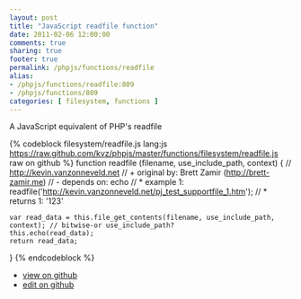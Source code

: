 ```yaml
---
layout: post
title: "JavaScript readfile function"
date: 2011-02-06 12:00:00
comments: true
sharing: true
footer: true
permalink: /phpjs/functions/readfile
alias:
- /phpjs/functions/readfile:809
- /phpjs/functions/809
categories: [ filesystem, functions ]
---
```

A JavaScript equivalent of PHP's readfile
<!-- more -->
{% codeblock filesystem/readfile.js lang:js https://raw.github.com/kvz/phpjs/master/functions/filesystem/readfile.js raw on github %}
function readfile (filename, use_include_path, context) {
    // http://kevin.vanzonneveld.net
    // +   original by: Brett Zamir (http://brett-zamir.me)
    // -    depends on: echo
    // *     example 1: readfile('http://kevin.vanzonneveld.net/pj_test_supportfile_1.htm');
    // *     returns 1: '123'

    var read_data = this.file_get_contents(filename, use_include_path, context); // bitwise-or use_include_path?
    this.echo(read_data);
    return read_data;
}
{% endcodeblock %}
<ul>
 <li><a href="https://github.com/kvz/phpjs/blob/master/functions/filesystem/readfile.js">view on github</a></li>
 <li><a href="https://github.com/kvz/phpjs/edit/master/functions/filesystem/readfile.js">edit on github</a></li>
</ul>
